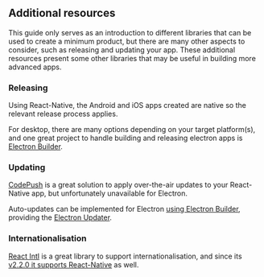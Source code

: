 ## Additional resources

This guide only serves as an introduction to different libraries that can be used to create a minimum product, but there are many other aspects to consider, such as releasing and updating your app. These additional resources present some other libraries that may be useful in building more advanced apps.



### Releasing

Using React-Native, the Android and iOS apps created are native so the relevant release process applies.

For desktop, there are many options depending on your target platform\(s\), and one great project to handle building and releasing electron apps is [Electron Builder](https://github.com/electron-userland/electron-builder).



### Updating

[CodePush](https://github.com/Microsoft/react-native-code-push) is a great solution to apply over-the-air updates to your React-Native app, but unfortunately unavailable for Electron.

Auto-updates can be implemented for Electron [using Electron Builder](https://github.com/electron-userland/electron-builder/wiki/Auto-Update), providing the [Electron Updater](https://www.npmjs.com/package/electron-updater).



### Internationalisation

[React Intl](https://github.com/yahoo/react-intl) is a great library to support internationalisation, and since its [v2.2.0 it supports React-Native](https://github.com/yahoo/react-intl/releases/tag/v2.2.0) as well.





